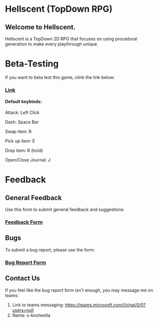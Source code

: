 # Hellscent (TopDown RPG)
## Welcome to Hellscent. 
Hellscent is a TopDown 2D RPG that focuses on using procedural generation to make every playthrough unique.
# Beta-Testing
If you want to beta test this game, clink the link below:


### [Link](https://hellscent.s3.us-west-2.amazonaws.com/clean+build+3/index.html) 

#### Default keybinds:

Attack: Left Click

Dash: Space Bar

Swap item: R

Pick up item: E

Drop item: R (hold)  

Open/Close Journal: J


# Feedback

## General Feedback  
Use this form to submit general feedback and suggestions:

### [Feedback Form](https://forms.office.com/Pages/ResponsePage.aspx?id=OUFKmQZ8HkmAmHkAbVdd4JoWOzloFEBHsLJRs7ltMPlUQkVMVllQUVhZTVVUVE40NVFPV1VHTUwwUC4u&wdLOR=cDD7515A8-52BC-4C2B-BFE4-1E1DD9FE0E07)



## Bugs
To submit a bug report, please use the form: 

### [Bug Report Form](https://forms.office.com/Pages/ResponsePage.aspx?id=OUFKmQZ8HkmAmHkAbVdd4JoWOzloFEBHsLJRs7ltMPlUMVJESlNBQ1JRUkwzVzBaUTdOS1VWTVdVQy4u)


## Contact Us
If you feel like the bug report form isn't enough, you may message me on teams:
1. Link to teams messaging: https://teams.microsoft.com/l/chat/0/0?users=null
2. Name: s-knotwella



